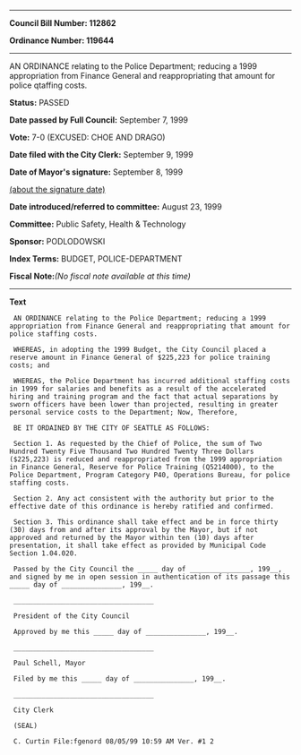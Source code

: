 

********

**Council Bill Number: 112862**
   
**Ordinance Number: 119644**
********

 AN ORDINANCE relating to the Police Department; reducing a 1999 appropriation from Finance General and reappropriating that amount for police qtaffing costs.

**Status:** PASSED
   
**Date passed by Full Council:** September 7, 1999
   
**Vote:** 7-0 (EXCUSED: CHOE AND DRAGO)
   
**Date filed with the City Clerk:** September 9, 1999
   
**Date of Mayor's signature:** September 8, 1999
   
[(about the signature date)](/~public/approvaldate.htm)
   
   
   
**Date introduced/referred to committee:** August 23, 1999
   
**Committee:** Public Safety, Health & Technology
   
**Sponsor:** PODLODOWSKI
   
   
**Index Terms:** BUDGET, POLICE-DEPARTMENT

**Fiscal Note:**_(No fiscal note available at this time)_

********

**Text**
   
```
 AN ORDINANCE relating to the Police Department; reducing a 1999 appropriation from Finance General and reappropriating that amount for police staffing costs.

 WHEREAS, in adopting the 1999 Budget, the City Council placed a reserve amount in Finance General of $225,223 for police training costs; and

 WHEREAS, the Police Department has incurred additional staffing costs in 1999 for salaries and benefits as a result of the accelerated hiring and training program and the fact that actual separations by sworn officers have been lower than projected, resulting in greater personal service costs to the Department; Now, Therefore,

 BE IT ORDAINED BY THE CITY OF SEATTLE AS FOLLOWS:

 Section 1. As requested by the Chief of Police, the sum of Two Hundred Twenty Five Thousand Two Hundred Twenty Three Dollars ($225,223) is reduced and reappropriated from the 1999 appropriation in Finance General, Reserve for Police Training (Q5214000), to the Police Department, Program Category P40, Operations Bureau, for police staffing costs.

 Section 2. Any act consistent with the authority but prior to the effective date of this ordinance is hereby ratified and confirmed.

 Section 3. This ordinance shall take effect and be in force thirty (30) days from and after its approval by the Mayor, but if not approved and returned by the Mayor within ten (10) days after presentation, it shall take effect as provided by Municipal Code Section 1.04.020.

 Passed by the City Council the _____ day of _______________, 199__, and signed by me in open session in authentication of its passage this _____ day of _______________, 199__.

 ___________________________________

 President of the City Council

 Approved by me this _____ day of _______________, 199__.

 ___________________________________

 Paul Schell, Mayor

 Filed by me this _____ day of _______________, 199__.

 ___________________________________

 City Clerk

 (SEAL)

 C. Curtin File:fgenord 08/05/99 10:59 AM Ver. #1 2

```
